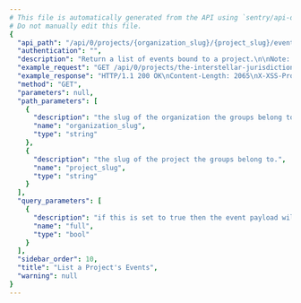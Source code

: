 ```yaml
---
# This file is automatically generated from the API using `sentry/api-docs/generator.py.`
# Do not manually edit this file.
{
  "api_path": "/api/0/projects/{organization_slug}/{project_slug}/events/", 
  "authentication": "", 
  "description": "Return a list of events bound to a project.\n\nNote: This endpoint is experimental and may be removed without notice.", 
  "example_request": "GET /api/0/projects/the-interstellar-jurisdiction/pump-station/events/ HTTP/1.1\nHost: sentry.io\nAuthorization: Bearer <token>", 
  "example_response": "HTTP/1.1 200 OK\nContent-Length: 2065\nX-XSS-Protection: 1; mode=block\nX-Content-Type-Options: nosniff\nContent-Language: en\nAccess-Control-Expose-Headers: X-Sentry-Error, Retry-After\nVary: Accept-Language, Cookie\nAccess-Control-Allow-Methods: GET, HEAD, OPTIONS\nLink: <https://sentry.io/api/0/projects/the-interstellar-jurisdiction/pump-station/events/?&cursor=0:0:1>; rel=\"previous\"; results=\"false\"; cursor=\"0:0:1\", <https://sentry.io/api/0/projects/the-interstellar-jurisdiction/pump-station/events/?&cursor=0:100:0>; rel=\"next\"; results=\"false\"; cursor=\"0:100:0\"\nAllow: GET, HEAD, OPTIONS\nAccess-Control-Allow-Origin: *\nAccess-Control-Allow-Headers: X-Sentry-Auth, X-Requested-With, Origin, Accept, Content-Type, Authentication, Authorization\nContent-Type: application/json\nX-Frame-Options: deny\n\n[\n  {\n    \"crashFile\": null, \n    \"culprit\": \"io.sentry.example.ApiRequest in perform\", \n    \"dateCreated\": \"2020-03-23T15:30:23Z\", \n    \"event.type\": \"error\", \n    \"eventID\": \"40729875108e400682abb27d2b484aa9\", \n    \"groupID\": \"2\", \n    \"id\": \"40729875108e400682abb27d2b484aa9\", \n    \"location\": \"ApiRequest.java\", \n    \"message\": \"Authentication failed, token expired!\", \n    \"platform\": \"java\", \n    \"projectID\": \"2\", \n    \"tags\": [\n      {\n        \"key\": \"browser\", \n        \"value\": \"Chrome 60.0.3112\"\n      }, \n      {\n        \"key\": \"browser.name\", \n        \"value\": \"Chrome\"\n      }, \n      {\n        \"key\": \"client_os\", \n        \"value\": \"Mac OS X 10.12.6\"\n      }, \n      {\n        \"key\": \"client_os.name\", \n        \"value\": \"Mac OS X\"\n      }, \n      {\n        \"key\": \"device\", \n        \"value\": \"Other\"\n      }, \n      {\n        \"key\": \"environment\", \n        \"value\": \"production\"\n      }, \n      {\n        \"key\": \"level\", \n        \"value\": \"error\"\n      }, \n      {\n        \"key\": \"os\", \n        \"value\": \"Mac OS X 10.12.6\"\n      }, \n      {\n        \"key\": \"release\", \n        \"value\": \"cd5c599e185c87fe5de29e2a47d72ff5e4549779\"\n      }, \n      {\n        \"key\": \"user\", \n        \"query\": \"user.username:\\\"user\\\"\", \n        \"value\": \"username:user\"\n      }, \n      {\n        \"key\": \"server_name\", \n        \"value\": \"web1.example.com\"\n      }, \n      {\n        \"key\": \"url\", \n        \"value\": \"http://localhost:8080/\"\n      }\n    ], \n    \"title\": \"ApiException: Authentication failed, token expired!\", \n    \"user\": {\n      \"data\": {\n        \"account_level\": \"premium\"\n      }, \n      \"email\": \"user@sentry.io\", \n      \"id\": null, \n      \"ip_address\": \"0:0:0:0:0:0:0:1\", \n      \"name\": null, \n      \"username\": \"user\"\n    }\n  }, \n  {\n    \"crashFile\": null, \n    \"culprit\": \"raven.scripts.runner in main\", \n    \"dateCreated\": \"2020-03-23T15:30:20Z\", \n    \"event.type\": \"default\", \n    \"eventID\": \"76a608826e964861b87ee65867ab0be4\", \n    \"groupID\": \"1\", \n    \"id\": \"76a608826e964861b87ee65867ab0be4\", \n    \"location\": null, \n    \"message\": \"This is an example python exception\", \n    \"platform\": \"python\", \n    \"projectID\": \"2\", \n    \"tags\": [\n      {\n        \"key\": \"browser\", \n        \"value\": \"Chrome 28.0.1500\"\n      }, \n      {\n        \"key\": \"browser.name\", \n        \"value\": \"Chrome\"\n      }, \n      {\n        \"key\": \"client_os\", \n        \"value\": \"Windows 8\"\n      }, \n      {\n        \"key\": \"client_os.name\", \n        \"value\": \"Windows\"\n      }, \n      {\n        \"key\": \"environment\", \n        \"value\": \"prod\"\n      }, \n      {\n        \"key\": \"level\", \n        \"value\": \"error\"\n      }, \n      {\n        \"key\": \"release\", \n        \"value\": \"cd5c599e185c87fe5de29e2a47d72ff5e4549779\"\n      }, \n      {\n        \"key\": \"user\", \n        \"query\": \"user.id:\\\"1\\\"\", \n        \"value\": \"id:1\"\n      }, \n      {\n        \"key\": \"server_name\", \n        \"value\": \"web01.example.org\"\n      }, \n      {\n        \"key\": \"url\", \n        \"value\": \"http://example.com/foo\"\n      }\n    ], \n    \"title\": \"This is an example python exception\", \n    \"user\": {\n      \"data\": null, \n      \"email\": \"sentry@example.com\", \n      \"id\": \"1\", \n      \"ip_address\": \"127.0.0.1\", \n      \"name\": \"Sentry\", \n      \"username\": \"sentry\"\n    }\n  }\n]", 
  "method": "GET", 
  "parameters": null, 
  "path_parameters": [
    {
      "description": "the slug of the organization the groups belong to.", 
      "name": "organization_slug", 
      "type": "string"
    }, 
    {
      "description": "the slug of the project the groups belong to.", 
      "name": "project_slug", 
      "type": "string"
    }
  ], 
  "query_parameters": [
    {
      "description": "if this is set to true then the event payload will include the full event body, including the stacktrace. Set to 1 to enable.", 
      "name": "full", 
      "type": "bool"
    }
  ], 
  "sidebar_order": 10, 
  "title": "List a Project's Events", 
  "warning": null
}
---
```

